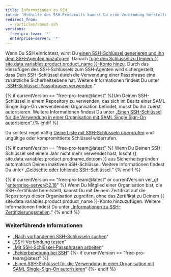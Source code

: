 ```yaml
---
title: Informationen zu SSH
intro: 'Mithilfe des SSH-Protokolls kannst Du eine Verbindung herstellen und Dich bei Remote-Servern und -Diensten authentifizieren. Mit SSH-Schlüsseln kannst Du Dich mit {{ site.data.variables.product.product_name }} verbinden, ohne jedes Mal Deinen Benutzernamen oder Dein Passwort angeben zu müssen.'
redirect_from:
  - /articles/about-ssh
versions:
  free-pro-team: '*'
  enterprise-server: '*'
---
```


Wenn Du SSH einrichtest, wirst Du [einen SSH-Schlüssel generieren und ihn dem SSH-Agenten hinzufügen](/articles/generating-a-new-ssh-key-and-adding-it-to-the-ssh-agent). Danach [füge den Schlüssel zu Deinem {{ site.data.variables.product.product_name }}-Konto hinzu](/articles/adding-a-new-ssh-key-to-your-github-account). Durch das Hinzufügen des SSH-Schlüssels zum SSH-Agenten wird sichergestellt, dass Dein SSH-Schlüssel durch die Verwendung einer Passphrase eine zusätzliche Sicherheitsebene hat. Weitere Informationen findest Du unter „[SSH-Schlüssel-Passphrasen verwenden](/articles/working-with-ssh-key-passphrases).“

{% if currentVersion == "free-pro-team@latest" %}Um Deinen SSH-Schlüssel in einem Repository zu verwenden, das sich im Besitz einer SAML Single Sign-On verwendenden Organisation befindet, musst Du ihn zuerst autorisieren. Weitere Informationen findest Du unter „[Einen SSH-Schlüssel für die Verwendung in einer Organisation mit SAML Single Sign-On autorisieren](/articles/authorizing-an-ssh-key-for-use-with-saml-single-sign-on)“.{% endif %}

Du solltest regelmäßig [Deine Liste mit SSH-Schlüsseln überprüfen](/articles/reviewing-your-ssh-keys) und ungültige oder kompromittierte Schlüssel widerrufen.

{% if currentVersion == "free-pro-team@latest" %}
Wenn Du Deinen SSH-Schlüssel seit einem Jahr nicht mehr verwendet hast, löscht {{ site.data.variables.product.prodname_dotcom }} aus Sicherheitsgründen automatisch Deinen inaktiven SSH-Schlüssel. Weitere Informationen findest Du unter „[Gelöschte oder fehlende SSH-Schlüssel](/articles/deleted-or-missing-ssh-keys).“
{% endif %}

{% if currentVersion == "free-pro-team@latest" or currentVersion ver_gt "enterprise-server@2.18" %}
Wenn Du Mitglied einer Organisation bist, die SSH-Zertifikate bereitstellt, kannst Du mit Deinem Zertifikat auf die Repositorys dieser Organisation zugreifen, ohne das Zertifikat zu Deinem {{ site.data.variables.product.product_name }}-Konto hinzuzufügen. Weitere Informationen findest Du unter „[Informationen zu SSH-Zertifizierungsstellen](/articles/about-ssh-certificate-authorities).“
{% endif %}

### Weiterführende Informationen

- „[Nach vorhandenen SSH-Schlüsseln suchen](/articles/checking-for-existing-ssh-keys)“
- „[SSH-Verbindung testen](/articles/testing-your-ssh-connection)“
- „[Mit SSH-Schlüssel-Passphrasen arbeiten](/articles/working-with-ssh-key-passphrases)“
- „[Fehlerbehebung bei SSH](/articles/troubleshooting-ssh)“
{%- if currentVersion == "free-pro-team@latest" %}
- „[Einen SSH-Schlüssel für die Verwendung in einer Organisation mit SAML Single-Sign-On autorisieren](/articles/authorizing-an-ssh-key-for-use-with-saml-single-sign-on)“
{%- endif %}
